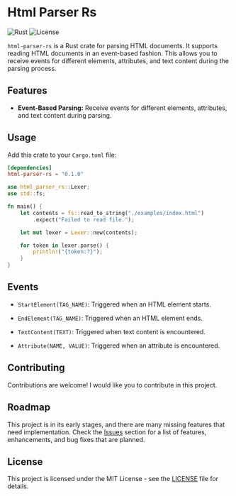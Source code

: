# Html Parser Rs

![Rust](https://img.shields.io/badge/language-Rust-orange.svg)
![License](https://img.shields.io/badge/license-MIT-blue.svg)

`html-parser-rs` is a Rust crate for parsing HTML documents. It supports reading HTML documents in an event-based fashion. This allows you to receive events for different elements, attributes, and text content during the parsing process.

## Features

- **Event-Based Parsing:** Receive events for different elements, attributes, and text content during parsing.

## Usage

Add this crate to your `Cargo.toml` file:

```toml
[dependencies]
html-parser-rs = "0.1.0"
```


```rs
use html_parser_rs::Lexer;
use std::fs;

fn main() {
    let contents = fs::read_to_string("./examples/index.html")
        .expect("Failed to read file.");

    let mut lexer = Lexer::new(contents);

    for token in lexer.parse() {
        println!("{token:?}");
    }
}
```

## Events

- `StartElement(TAG_NAME)`: Triggered when an HTML element starts.

- `EndElement(TAG_NAME)`: Triggered when an HTML element ends.

- `TextContent(TEXT)`: Triggered when text content is encountered.

- `Attribute(NAME, VALUE)`: Triggered when an attribute is encountered.

## Contributing

Contributions are welcome! I would like you to contribute in this project.

## Roadmap

This project is in its early stages, and there are many missing features that need implementation. Check the [Issues](/issues) section for a list of features, enhancements, and bug fixes that are planned.

## License

This project is licensed under the MIT License - see the [LICENSE](/LICENSE.md) file for details.
